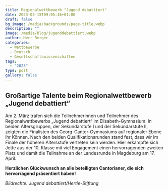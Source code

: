 ```yaml
---
title: Regionalwettbewerb "Jugend debattiert"
date: 2023-03-15T09:05:16+01:00
draft: false
bg_image: /media/backgrounds/page-title.webp
description: ""
image: /media/blog/jugenddebattiert.webp
author: Herr Berger
categories:
  - Wettbewerbe
  - Deutsch
  - Gesellschaftswissenschaften
tags:
  - "2023"
type: post
gallery: false
---
```

## Großartige Talente beim Regionalwettbewerb „Jugend debattiert“

Am 2. März trafen sich die Teilnehmerinnen und Teilnehmer des Regionalwettbewerbs „Jugend debattiert“ im Elisabeth-Gymnasium. In beiden Altersgruppen, der Sekundarstufe I und der Sekundarstufe II, zeigten die Finalisten des Georg-Cantor-Gymnasiums auf regionaler Ebene ihr Können. Nach den beiden Qualifikationsrunden stand fest, dass wir im Finale der höheren Altersstufe vertreten sein werden. Hier erkämpfte sich Jette aus der 10. Klasse mit viel Engagement einen hervorragenden zweiten Platz und damit die Teilnahme an der Landesrunde in Magdeburg am 17. April. 

**Herzlichen Glückwunsch an alle beteiligten Cantorianer, die
sich hervorragend präsentiert haben!**

_Bildrechte: Jugend debattiert/Hertie-Stiftung_
